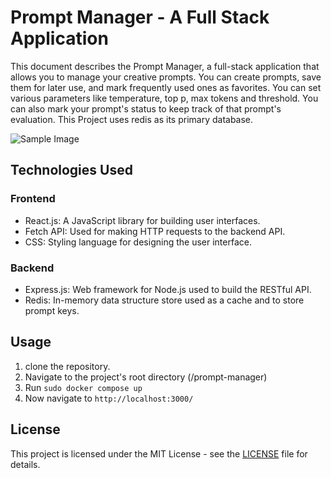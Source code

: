 # Prompt Manager - A Full Stack Application
This document describes the Prompt Manager, a full-stack application that allows you to manage your creative prompts. You can create prompts, save them for later use, and mark frequently used ones as favorites. You can set various parameters like temperature, top p, max tokens and threshold. You can also mark your prompt's status to keep track of that prompt's evaluation. This Project uses redis as its primary database.   

![Sample Image](https://drive.google.com/uc?export=view&id=1qJ4i5xSz27WLXpCC0xJ7Fe9_Z40B5g1J)

## Technologies Used
### Frontend
* React.js: A JavaScript library for building user interfaces.
* Fetch API: Used for making HTTP requests to the backend API.
* CSS: Styling language for designing the user interface.

### Backend
* Express.js: Web framework for Node.js used to build the RESTful API.
* Redis: In-memory data structure store used as a cache and to store prompt keys.

## Usage
1. clone the repository.
2. Navigate to the project's root directory (/prompt-manager)
3. Run ``` sudo docker compose up ``` 
4. Now navigate to ```http://localhost:3000/```

## License
This project is licensed under the MIT License - see the [LICENSE](LICENSE.md) file for details.
